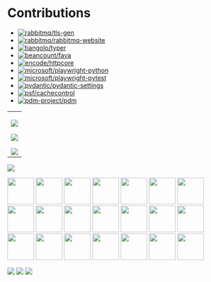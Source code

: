# Contributions

- [![rabbitmq/tls-gen](https://img.shields.io/github/issues-search/rabbitmq/tls-gen?style=for-the-badge&label=rabbitmq/tls-gen&query=author%3Am9810223%20is%3Amerged)](https://github.com/rabbitmq/tls-gen/pulls?q=author%3Am9810223%20is%3Amerged)
- [![rabbitmq/rabbitmq-website](https://img.shields.io/github/issues-search/rabbitmq/rabbitmq-website?style=for-the-badge&label=rabbitmq/rabbitmq-website&query=author%3Am9810223%20is%3Amerged)](https://github.com/rabbitmq/rabbitmq-website/pulls?q=author%3Am9810223%20is%3Amerged)
- [![tiangolo/typer](https://img.shields.io/github/issues-search/tiangolo/typer?style=for-the-badge&label=tiangolo/typer&query=author%3Am9810223%20is%3Amerged)](https://github.com/tiangolo/typer/pulls?q=author%3Am9810223%20is%3Amerged)
- [![beancount/fava](https://img.shields.io/github/issues-search/beancount/fava?style=for-the-badge&label=beancount/fava&query=author%3Am9810223%20is%3Amerged)](https://github.com/beancount/fava/pulls?q=author%3Am9810223%20is%3Amerged)
- [![encode/httpcore](https://img.shields.io/github/issues-search/encode/httpcore?style=for-the-badge&label=encode/httpcore&query=author%3Am9810223%20is%3Amerged)](https://github.com/encode/httpcore/pulls?q=author%3Am9810223%20is%3Amerged)
- [![microsoft/playwright-python](https://img.shields.io/github/issues-search/microsoft/playwright-python?style=for-the-badge&label=microsoft/playwright-python&query=author%3Am9810223%20is%3Amerged)](https://github.com/microsoft/playwright-python/pulls?q=author%3Am9810223%20is%3Amerged)
- [![microsoft/playwright-pytest](https://img.shields.io/github/issues-search/microsoft/playwright-pytest?style=for-the-badge&label=microsoft/playwright-pytest&query=author%3Am9810223%20is%3Amerged)](https://github.com/microsoft/playwright-pytest/pulls?q=author%3Am9810223%20is%3Amerged)
- [![pydantic/pydantic-settings](https://img.shields.io/github/issues-search/pydantic/pydantic-settings?style=for-the-badge&label=pydantic/pydantic-settings&query=author%3Am9810223%20is%3Amerged)](https://github.com/pydantic/pydantic-settings/pulls?q=author%3Am9810223%20is%3Amerged)
- [![psf/cachecontrol](https://img.shields.io/github/issues-search/psf/cachecontrol?style=for-the-badge&label=psf/cachecontrol&query=author%3Am9810223%20is%3Amerged)](https://github.com/psf/cachecontrol/pulls?q=author%3Am9810223%20is%3Amerged)
- [![pdm-project/pdm](https://img.shields.io/github/issues-search/pdm-project/pdm?style=for-the-badge&label=pdm-project/pdm&query=author%3Am9810223%20is%3Amerged)](https://github.com/pdm-project/pdm/pulls?q=author%3Am9810223%20is%3Amerged)

<table width="100%" style="table-layout:fixed">
    <tbody>
        <tr>
            <td>
                <p></p><a href="https://github.com/m9810223/TOTP">
                    <p></p><img
                        src="https://github-readme-stats.vercel.app/api/pin/?username=m9810223&repo=TOTP&theme=github_dark" />
                </a>
                <p></p><a href="https://github.com/m9810223/emojiPy">
                    <img
                        src="https://github-readme-stats.vercel.app/api/pin/?username=m9810223&repo=emojiPy&theme=github_dark" /></a>
                <p></p><a href="https://github.com/m9810223/pymatrix-ss">
                    <img
                        src="https://github-readme-stats.vercel.app/api/pin/?username=m9810223&repo=pymatrix-ss&theme=github_dark" /></a>

</td>
</tr>
</tbody>
</table>

![](https://komarev.com/ghpvc/?username=m9810223&color=orange&style=for-the-badge)

<p align="left">
<img width="60" height="60" src="https://cdn.jsdelivr.net/gh/devicons/devicon/icons/python/python-original-wordmark.svg" />
<img width="60" height="60" src="https://cdn.jsdelivr.net/gh/devicons/devicon/icons/git/git-original-wordmark.svg" />
<img width="60" height="60" src="https://cdn.jsdelivr.net/gh/devicons/devicon/icons/docker/docker-plain-wordmark.svg" />
<img width="60" height="60" src="https://cdn.jsdelivr.net/gh/devicons/devicon/icons/bash/bash-original.svg" />
<img width="60" height="60" src="https://cdn.jsdelivr.net/gh/devicons/devicon/icons/linux/linux-original.svg" />
<img width="60" height="60" src="https://cdn.jsdelivr.net/gh/devicons/devicon/icons/javascript/javascript-original.svg" />
<img width="60" height="60" src="https://cdn.jsdelivr.net/gh/devicons/devicon/icons/nodejs/nodejs-original-wordmark.svg" />
<img width="60" height="60" src="https://cdn.jsdelivr.net/gh/devicons/devicon/icons/pytest/pytest-original-wordmark.svg" />
<img width="60" height="60" src="https://cdn.jsdelivr.net/gh/devicons/devicon/icons/fastapi/fastapi-original-wordmark.svg" />
<img width="60" height="60" src="https://cdn.jsdelivr.net/gh/devicons/devicon/icons/flask/flask-original-wordmark.svg" />
<img width="60" height="60" src="https://cdn.jsdelivr.net/gh/devicons/devicon/icons/django/django-plain-wordmark.svg" />
<img width="60" height="60" src="https://cdn.jsdelivr.net/gh/devicons/devicon/icons/googlecloud/googlecloud-original-wordmark.svg" />
<img width="60" height="60" src="https://cdn.jsdelivr.net/gh/devicons/devicon/icons/kubernetes/kubernetes-plain-wordmark.svg" />
<img width="60" height="60" src="https://cdn.jsdelivr.net/gh/devicons/devicon/icons/nginx/nginx-original.svg" />
<img width="60" height="60" src="https://cdn.jsdelivr.net/gh/devicons/devicon/icons/redis/redis-original-wordmark.svg" />
<img width="60" height="60" src="https://cdn.jsdelivr.net/gh/devicons/devicon/icons/terraform/terraform-original-wordmark.svg" />
<img width="60" height="60" src="https://cdn.jsdelivr.net/gh/devicons/devicon/icons/jenkins/jenkins-original.svg" />
<img width="60" height="60" src="https://cdn.jsdelivr.net/gh/devicons/devicon/icons/hugo/hugo-original-wordmark.svg" />
<img width="60" height="60" src="https://cdn.jsdelivr.net/gh/devicons/devicon/icons/react/react-original-wordmark.svg" />
<img width="60" height="60" src="https://cdn.jsdelivr.net/gh/devicons/devicon/icons/nextjs/nextjs-original-wordmark.svg" />
<img width="60" height="60" src="https://cdn.jsdelivr.net/gh/devicons/devicon/icons/solidity/solidity-original.svg" />
</p>

<img src="https://github-readme-streak-stats.herokuapp.com/?user=m9810223&theme=black-ice&hide_border=true&stroke=0000&background=0D1117&ring=e05397&fire=e05397&currStreakLabel=e05397" />
<img src="https://github-readme-stats.vercel.app/api?username=m9810223&show_icons=true&icon_color=E6DB74&border_color=272822&bg_color=272822&title_color=F92672&text_color=AE81FF&count_private=true" />
<img src="https://github-profile-summary-cards.vercel.app/api/cards/profile-details?username=m9810223&theme=github_dark" />
